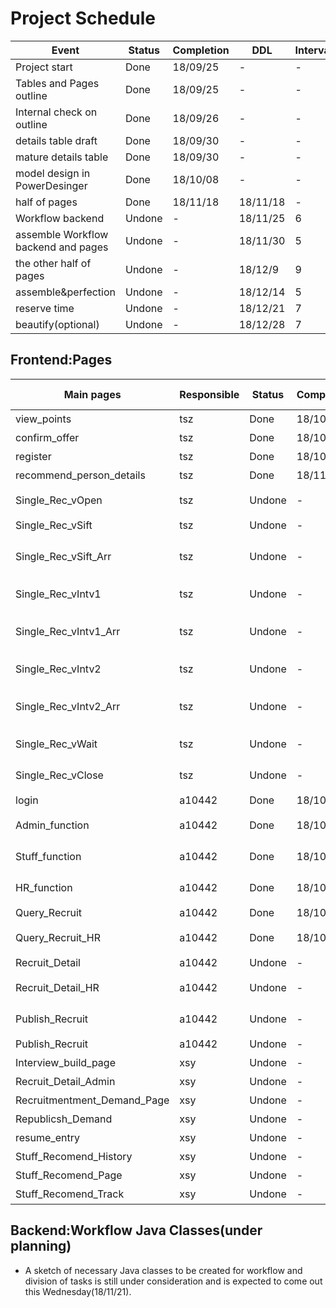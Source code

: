 # Project Schedule
|Event|Status|Completion|DDL|Interval/Day|
|-----|------|-----------|---|--------|
|Project start|Done|18/09/25|-|-|
|Tables and Pages outline|Done|18/09/25|-|-|
|Internal check on outline|Done|18/09/26|-|-|
|details table draft|Done|18/09/30|-|-|
|mature details table|Done|18/09/30|-|-|
|model design in PowerDesinger|Done|18/10/08|-|-|
|half of pages|Done|18/11/18|18/11/18|-|
|Workflow backend|Undone|-|18/11/25|6|
|assemble Workflow backend and pages|Undone|-|18/11/30|5|
|the other half of pages|Undone|-|18/12/9|9|
|assemble&perfection|Undone|-|18/12/14|5|
|reserve time|Undone|-|18/12/21|7|
|beautify(optional)|Undone|-|18/12/28|7|


## Frontend:Pages
|Main pages|Responsible|Status|Completion|DDL|function description|
|----------|-----------|------|----------|---|--------------------|
|view_points|tsz|Done|18/10/29|-|查询积分|
|confirm_offer|tsz|Done|18/10/29|-|入职确认|
|register|tsz|Done|18/10/30|-|新员工注册|
|recommend_person_details|tsz|Done|18/11/15|-|被推荐人详细信息|
|Single_Rec_vOpen|tsz|Undone|-|18/12/09|需求管理(HR/OPEN)|
|Single_Rec_vSift|tsz|Undone|-|18/12/09|需求管理(HR/Sift)|
|Single_Rec_vSift_Arr|tsz|Undone|-|18/12/09|需求管理(HR/Arrangement after Sift)|
|Single_Rec_vIntv1|tsz|Undone|-|18/12/10|需求管理(HR/Interview1)|
|Single_Rec_vIntv1_Arr|tsz|Undone|-|18/12/10|需求管理(HR/Arrangement after Interview1)|
|Single_Rec_vIntv2|tsz|Undone|-|18/12/10|需求管理(HR/Interview2)|
|Single_Rec_vIntv2_Arr|tsz|Undone|-|18/12/10|需求管理(HR/Arrangement after Interview2)|
|Single_Rec_vWait|tsz|Undone|-|18/12/14|需求管理(HR/Wait for Confirm)|
|Single_Rec_vClose|tsz|Undone|-|18/12/14|需求管理(HR/Close)|
|login|a10442|Done|18/10/14|-|登陆页面|
|Admin_function|a10442|Done|18/10/15|-|功能选择(Admin Version)|
|Stuff_function|a10442|Done|18/10/15|-|功能选择(Stuff Version)|
|HR_function|a10442|Done|18/10/15|-|功能选择(HR Version)|
|Query_Recruit|a10442|Done|18/10/29|-|需求查询|
|Query_Recruit_HR|a10442|Done|18/10/29|-|需求查询(HR Version)|
|Recruit_Detail|a10442|Undone|-|18/12/10|需求详情|
|Recruit_Detail_HR|a10442|Undone|-|18/12/10|需求详情(HR Version)|
|Publish_Recruit|a10442|Undone|-|18/12/14|发布需求(Chose job)|
|Publish_Recruit|a10442|Undone|-|18/12/14|发布需求(Details)|
|Interview_build_page|xsy|Undone|-|18/12/14|创建面试|
|Recruit_Detail_Admin|xsy|Undone|-|18/12/14|被推荐人信息查询|
|Recruitmentment_Demand_Page|xsy|Undone|-|18/12/14|招聘需求大厅|
|Republicsh_Demand|xsy|Undone|-|18/12/14|重新分配招聘需求|
|resume_entry|xsy|Undone|-|18/12/14|录入简历页面|
|Stuff_Recomend_History|xsy|Undone|-|18/12/14|员工推荐历史|
|Stuff_Recomend_Page|xsy|Undone|-|18/12/14|员工推荐人员|
|Stuff_Recomend_Track|xsy|Undone|-|18/12/14|员工推荐情况追踪|

## Backend:Workflow Java Classes(under planning)
- A sketch of necessary Java classes to be created for workflow and division of tasks is still under consideration and is expected to come out this Wednesday(18/11/21).


